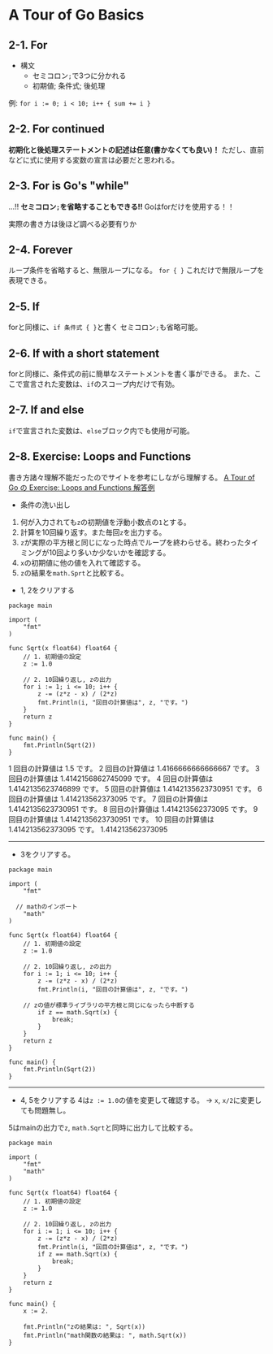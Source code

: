 # A Tour of Go Basics
## 2-1. For
- 構文
  - セミコロン`;`で3つに分かれる
  - 初期値; 条件式; 後処理

例: `for i := 0; i < 10; i++ { sum += i }`

## 2-2. For continued
**初期化と後処理ステートメントの記述は任意(書かなくても良い)！**
ただし、直前などに式に使用する変数の宣言は必要だと思われる。

## 2-3. For is Go's "while"
...!!
**セミコロン`;`を省略することもできる!!**
Goはforだけを使用する！！

実際の書き方は後ほど調べる必要有りか

## 2-4. Forever
ループ条件を省略すると、無限ループになる。
`for { }`
これだけで無限ループを表現できる。

## 2-5. If
forと同様に、`if 条件式 { }`と書く
セミコロン`;`も省略可能。

## 2-6. If with a short statement
forと同様に、条件式の前に簡単なステートメントを書く事ができる。
また、ここで宣言された変数は、`if`のスコープ内だけで有効。

## 2-7. If and else
`if`で宣言された変数は、`else`ブロック内でも使用が可能。

## 2-8. Exercise: Loops and Functions
書き方諸々理解不能だったのでサイトを参考にしながら理解する。
[A Tour of Go の Exercise: Loops and Functions 解答例](https://webgroove.work/a-tour-of-go-exercise-loops-and-functions-sample-answer/)

- 条件の洗い出し
1. 何が入力されても`z`の初期値を浮動小数点の`1`とする。
2. 計算を10回繰り返す。また毎回`z`を出力する。
3. `z`が実際の平方根と同じになった時点でループを終わらせる。終わったタイミングが10回より多いか少ないかを確認する。
4. `x`の初期値に他の値を入れて確認する。
5. `z`の結果を`math.Sprt`と比較する。

- 1, 2をクリアする
```go:
package main

import (
	"fmt"
)

func Sqrt(x float64) float64 {
	// 1. 初期値の設定
	z := 1.0

	// 2. 10回繰り返し, zの出力
	for i := 1; i <= 10; i++ {
		z -= (z*z - x) / (2*z)
		fmt.Println(i, "回目の計算値は", z, "です。")
	}
	return z
}

func main() {
	fmt.Println(Sqrt(2))
}
```
1 回目の計算値は 1.5 です。
2 回目の計算値は 1.4166666666666667 です。
3 回目の計算値は 1.4142156862745099 です。
4 回目の計算値は 1.4142135623746899 です。
5 回目の計算値は 1.4142135623730951 です。
6 回目の計算値は 1.414213562373095 です。
7 回目の計算値は 1.4142135623730951 です。
8 回目の計算値は 1.414213562373095 です。
9 回目の計算値は 1.4142135623730951 です。
10 回目の計算値は 1.414213562373095 です。
1.414213562373095

***

- 3をクリアする。
```go:
package main

import (
	"fmt"

  // mathのインポート
	"math"
)

func Sqrt(x float64) float64 {
	// 1. 初期値の設定
	z := 1.0

	// 2. 10回繰り返し, zの出力
	for i := 1; i <= 10; i++ {
		z -= (z*z - x) / (2*z)
		fmt.Println(i, "回目の計算値は", z, "です。")

    // zの値が標準ライブラリの平方根と同じになったら中断する
		if z == math.Sqrt(x) {
			break;
		}
	}
	return z
}

func main() {
	fmt.Println(Sqrt(2))
}
```

***

- 4, 5をクリアする
4は`z := 1.0`の値を変更して確認する。
-> `x`, `x/2`に変更しても問題無し。

5はmainの出力で`z`, `math.Sqrt`と同時に出力して比較する。

```go:
package main

import (
	"fmt"
	"math"
)

func Sqrt(x float64) float64 {
	// 1. 初期値の設定
	z := 1.0

	// 2. 10回繰り返し, zの出力
	for i := 1; i <= 10; i++ {
		z -= (z*z - x) / (2*z)
		fmt.Println(i, "回目の計算値は", z, "です。")
		if z == math.Sqrt(x) {
			break;
		}
	}
	return z
}

func main() {
	x := 2.

	fmt.Println("zの結果は: ", Sqrt(x))
	fmt.Println("math関数の結果は: ", math.Sqrt(x))
}
```
